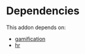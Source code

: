 # Dependencies

This addon depends on:

- [gamification](https://github.com/bringout/oca-ocb-vertical-industry/tree/4b47952bcafb71e73014398e226e567547a7244f/odoo-bringout-oca-ocb-gamification)
- [hr](https://github.com/bringout/oca-ocb-hr/tree/417ca4f968fa38a2bd44dee27c7f5d9f1591d720/odoo-bringout-oca-ocb-hr)

